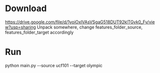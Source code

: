# Download
https://drive.google.com/file/d/1yoiOxlVAsVSgaG518DUT92klTGvk0_Fy/view?usp=sharing
Unpack somewhere, change features_folder_source, features_folder_target accordingly

# Run
python main.py --source ucf101 --target olympic


